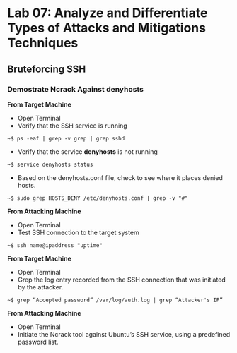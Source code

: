 # **Lab 07:** Analyze and Differentiate Types of Attacks and Mitigations Techniques

## **Bruteforcing SSH**

### **Demostrate Ncrack Against denyhosts**
**From Target Machine**
- Open Terminal
- Verify that the SSH service is running
```
~$ ps -eaf | grep -v grep | grep sshd
```
- Verify that the service **denyhosts** is not running
```
~$ service denyhosts status
```
- Based on the denyhosts.conf file, check to see where it places denied hosts.
```
~$ sudo grep HOSTS_DENY /etc/denyhosts.conf | grep -v "#"
```
**From Attacking Machine**
- Open Terminal
- Test SSH connection to the target system
```
~$ ssh name@ipaddress "uptime"
```
**From Target Machine**
- Open Terminal
- Grep the log entry recorded from the SSH connection that was initiated by the attacker.
```
~$ grep “Accepted password” /var/log/auth.log | grep “Attacker's IP”
```
**From Attacking Machine**
- Open Terminal
- Initiate the Ncrack tool against Ubuntu’s SSH service, using a predefined password list.
```